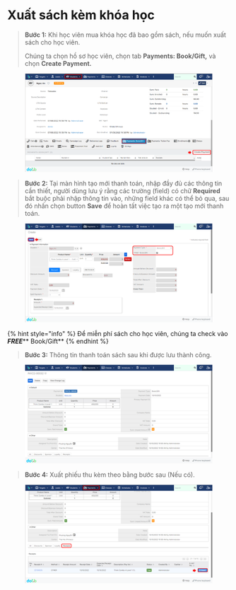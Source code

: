 # Xuất sách kèm khóa học

> **Bước 1:** Khi học viên mua khóa học đã bao gồm sách, nếu muốn xuất sách cho học viên.&#x20;
>
> Chúng ta chọn hồ sơ học viên, chọn tab **Payments: Book/Gift,** và chọn **Create Payment.**

<figure><img src="../../.gitbook/assets/image (22) (2).png" alt=""><figcaption></figcaption></figure>

> **Bước 2:** Tại màn hình tạo mới thanh toán, nhập đầy đủ các thông tin cần thiết, người dùng lưu ý rằng các trường (field) có chữ **Required** bắt buộc phải nhập thông tin vào, những field khác có thể bỏ qua, sau đó nhấn chọn button **Save** để hoàn tất việc tạo ra một tạo mới thanh toán.

<figure><img src="../../.gitbook/assets/image (29) (2).png" alt=""><figcaption></figcaption></figure>

{% hint style="info" %}
Để miễn phí sách cho học viên, chúng ta check vào _**FREE**_** Book/Gift**
{% endhint %}

> **Bước 3:** Thông tin thanh toán sách sau khi được lưu thành công.

<figure><img src="../../.gitbook/assets/image (2) (2) (1) (2).png" alt=""><figcaption></figcaption></figure>

> **Bước 4:** Xuất phiếu thu kèm theo bằng bước sau (Nếu có).

<figure><img src="../../.gitbook/assets/image (5) (1) (4) (1).png" alt=""><figcaption></figcaption></figure>
